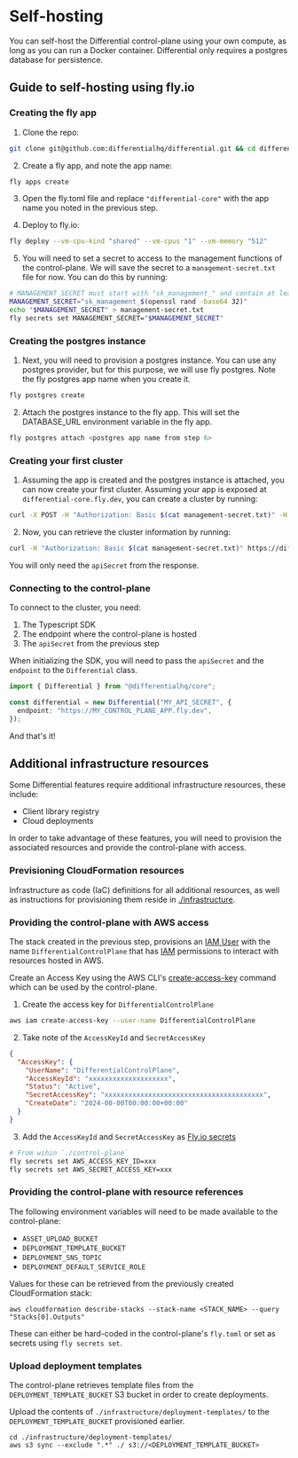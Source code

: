 # Self-hosting

You can self-host the Differential control-plane using your own compute, as long as you can run a Docker container. Differential only requires a postgres database for persistence.

## Guide to self-hosting using fly.io

### Creating the fly app

1. Clone the repo:

```sh
git clone git@github.com:differentialhq/differential.git && cd differential/control-plane
```

2. Create a fly app, and note the app name:

```sh
fly apps create
```

3. Open the fly.toml file and replace `"differential-core"` with the app name you noted in the previous step.

4. Deploy to fly.io:

```sh
fly deploy --vm-cpu-kind "shared" --vm-cpus "1" --vm-memory "512"
```

5. You will need to set a secret to access to the management functions of the control-plane. We will save the secret to a `management-secret.txt` file for now. You can do this by running:

```sh
# MANAGEMENT_SECRET must start with "sk_management_" and contain at least 32 characters
MANAGEMENT_SECRET="sk_management_$(openssl rand -base64 32)"
echo "$MANAGEMENT_SECRET" > management-secret.txt
fly secrets set MANAGEMENT_SECRET="$MANAGEMENT_SECRET"
```

### Creating the postgres instance

1. Next, you will need to provision a postgres instance. You can use any postgres provider, but for this purpose, we will use fly postgres. Note the fly postgres app name when you create it.

```sh
fly postgres create
```

2. Attach the postgres instance to the fly app. This will set the DATABASE_URL environment variable in the fly app.

```sh
fly postgres attach <postgres app name from step 6>
```

### Creating your first cluster

1. Assuming the app is created and the postgres instance is attached, you can now create your first cluster. Assuming your app is exposed at `differential-core.fly.dev`, you can create a cluster by running:

```sh
curl -X POST -H "Authorization: Basic $(cat management-secret.txt)" -H "Content-Type: application/json" https://differential-core.fly.dev/clusters
```

2. Now, you can retrieve the cluster information by running:

```sh
curl -H "Authorization: Basic $(cat management-secret.txt)" https://differential-core.fly.dev/clusters
```

You will only need the `apiSecret` from the response.

### Connecting to the control-plane

To connect to the cluster, you need:

1. The Typescript SDK
2. The endpoint where the control-plane is hosted
3. The `apiSecret` from the previous step

When initializing the SDK, you will need to pass the `apiSecret` and the `endpoint` to the `Differential` class.

```ts
import { Differential } from "@differentialhq/core";

const differential = new Differential("MY_API_SECRET", {
  endpoint: "https://MY_CONTROL_PLANE_APP.fly.dev",
});
```

And that's it!

## Additional infrastructure resources

Some Differential features require additional infrastructure resources, these include:

- Client library registry
- Cloud deployments

In order to take advantage of these features, you will need to provision the associated resources and provide the control-plane with access.

### Previsioning CloudFormation resources

Infrastructure as code (IaC) definitions for all additional resources, as well as instructions for provisioning them reside in [./infrastructure](https://github.com/differentialhq/differential/tree/main/infrastructure).

### Providing the control-plane with AWS access

The stack created in the previous step, provisions an [IAM User](https://docs.aws.amazon.com/IAM/latest/UserGuide/id_users.html) with the name `DifferentialControlPlane` that has [IAM](https://aws.amazon.com/iam/) permissions to interact with resources hosted in AWS.

Create an Access Key using the AWS CLI's [create-access-key](https://awscli.amazonaws.com/v2/documentation/api/latest/reference/iam/create-access-key.html) command which can be used by the control-plane.

1. Create the access key for `DifferentialControlPlane`

```sh
aws iam create-access-key --user-name DifferentialControlPlane
```

2. Take note of the `AccessKeyId` and `SecretAccessKey`

```json
{
  "AccessKey": {
    "UserName": "DifferentialControlPlane",
    "AccessKeyId": "xxxxxxxxxxxxxxxxxxxx",
    "Status": "Active",
    "SecretAccessKey": "xxxxxxxxxxxxxxxxxxxxxxxxxxxxxxxxxxxxxxxx",
    "CreateDate": "2024-00-00T00:00:00+00:00"
  }
}
```

3. Add the `AccessKeyId` and `SecretAccessKey` as [Fly.io secrets](https://fly.io/docs/reference/secrets/)

```sh
# From wihin `./control-plane`
fly secrets set AWS_ACCESS_KEY_ID=xxx
fly secrets set AWS_SECRET_ACCESS_KEY=xxx
```

### Providing the control-plane with resource references

The following environment variables will need to be made available to the control-plane:

- `ASSET_UPLOAD_BUCKET`
- `DEPLOYMENT_TEMPLATE_BUCKET`
- `DEPLOYMENT_SNS_TOPIC`
- `DEPLOYMENT_DEFAULT_SERVICE_ROLE`

Values for these can be retrieved from the previously created CloudFormation stack:

```
aws cloudformation describe-stacks --stack-name <STACK_NAME> --query "Stacks[0].Outputs"
```

These can either be hard-coded in the control-plane's `fly.toml` or set as secrets using `fly secrets set`.

### Upload deployment templates

The control-plane retrieves template files from the `DEPLOYMENT_TEMPLATE_BUCKET` S3 bucket in order to create deployments.

Upload the contents of `./infrastructure/deployment-templates/` to the `DEPLOYMENT_TEMPLATE_BUCKET` provisioned earlier.

```
cd ./infrastructure/deployment-templates/
aws s3 sync --exclude ".*" ./ s3://<DEPLOYMENT_TEMPLATE_BUCKET>
```
